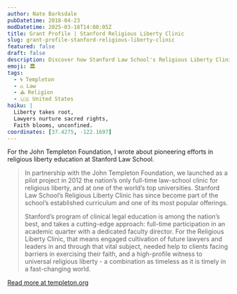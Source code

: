 ```yaml
---
author: Nate Barksdale
pubDatetime: 2018-04-23
modDatetime: 2025-03-18T14:08:05Z
title: Grant Profile | Stanford Religious Liberty Clinic
slug: grant-profile-stanford-religious-liberty-clinic
featured: false
draft: false
description: Discover how Stanford Law School's Religious Liberty Clinic, in partnership with the John Templeton Foundation, pioneers full-time legal education for defending and understanding religious freedoms.
emoji: 🏛️
tags:
  - 🌀 Templeton
  - ⚖️ Law
  - ⛪ Religion
  - 🇺🇸 United States
haiku: |
  Liberty takes root,  
  Lawyers nurture sacred rights,  
  Faith blooms, unconfined.
coordinates: [37.4275, -122.1697]
---
```


For the John Templeton Foundation, I wrote about pioneering efforts in religious liberty education at Stanford Law School.

> In partnership with the John Templeton Foundation, we launched as a pilot project in 2012 the nation’s only full-time law-school clinic for religious liberty, and at one of the world’s top universities. Stanford Law School’s Religious Liberty Clinic has since become part of the school’s established curriculum and one of its most popular offerings.
>
> Stanford’s program of clinical legal education is among the nation’s best, and takes a cutting-edge approach: full-time participation in an academic quarter with a dedicated faculty director. For the Religious Liberty Clinic, that means engaged cultivation of future lawyers and leaders in and through that vital subject, needed help to clients facing barriers in exercising their faith, and a high-profile witness to universal religious liberty - a combination as timeless as it is timely in a fast-changing world.

[Read more at templeton.org](https://www.templeton.org/grant/stanford-religious-liberty-clinic)
